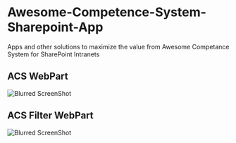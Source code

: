 Awesome-Competence-System-Sharepoint-App
========================================

Apps and other solutions to maximize the value from Awesome Competance System for SharePoint Intranets

ACS WebPart
-----------
![Blurred ScreenShot](https://raw.github.com/altran/ACS-SharepointComponents/master/ACS_in_Sharepoint_blurred.png)

ACS Filter WebPart
------------------
![Blurred ScreenShot](https://raw.github.com/altran/Awesome-Competence-System-Sharepoint-App/blob/master/acs_filter_webpart_blurred.jpg)